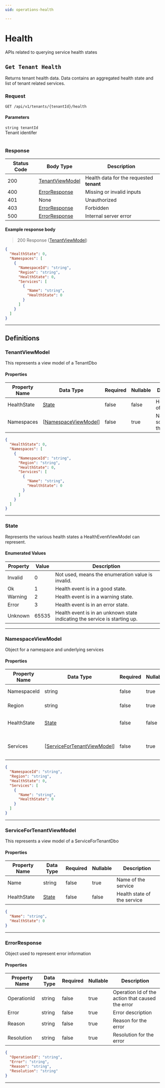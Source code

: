 ```yaml
---
uid: operations-health

---
```


# Health
APIs related to querying service health states

## `Get Tenant Health`

<a id="opIdQuery_Get Tenant Health"></a>

Returns tenant health data. Data contains an aggregated health state and list of tenant related services.

<h3>Request</h3>

```text 
GET /api/v1/tenants/{tenantId}/health
```

<h4>Parameters</h4>

`string tenantId`
<br/>Tenant identifer<br/><br/>

<h3>Response</h3>

|Status Code|Body Type|Description|
|---|---|---|
|200|[TenantViewModel](#schematenantviewmodel)|Health data for the requested **tenant**|
|400|[ErrorResponse](#schemaerrorresponse)|Missing or invalid inputs|
|401|None|Unauthorized|
|403|[ErrorResponse](#schemaerrorresponse)|Forbidden|
|500|[ErrorResponse](#schemaerrorresponse)|Internal server error|

<h4>Example response body</h4>

> 200 Response ([TenantViewModel](#schematenantviewmodel))

```json
{
  "HealthState": 0,
  "Namespaces": [
    {
      "NamespaceId": "string",
      "Region": "string",
      "HealthState": 0,
      "Services": [
        {
          "Name": "string",
          "HealthState": 0
        }
      ]
    }
  ]
}
```

---
## Definitions

### TenantViewModel

<a id="schematenantviewmodel"></a>
<a id="schema_TenantViewModel"></a>
<a id="tocStenantviewmodel"></a>
<a id="tocstenantviewmodel"></a>

This represents a view model of a TenantDbo

<h4>Properties</h4>

|Property Name|Data Type|Required|Nullable|Description|
|---|---|---|---|---|
|HealthState|[State](#schemastate)|false|false|Health state of the tenant|
|Namespaces|[[NamespaceViewModel](#schemanamespaceviewmodel)]|false|true|Namespaces scoped to this tenant|

```json
{
  "HealthState": 0,
  "Namespaces": [
    {
      "NamespaceId": "string",
      "Region": "string",
      "HealthState": 0,
      "Services": [
        {
          "Name": "string",
          "HealthState": 0
        }
      ]
    }
  ]
}

```

---

### State

<a id="schemastate"></a>
<a id="schema_State"></a>
<a id="tocSstate"></a>
<a id="tocsstate"></a>

Represents the various health states a HealthEventViewModel can represent.

<h4>Enumerated Values</h4>

|Property|Value|Description|
|---|---|---|
|Invalid|0|Not used, means the enumeration value is invalid.|
|Ok|1|Health event is in a good state.|
|Warning|2|Health event is in a warning state.|
|Error|3|Health event is in an error state.|
|Unknown|65535|Health event is in an unknown state indicating the service is starting up.|

---

### NamespaceViewModel

<a id="schemanamespaceviewmodel"></a>
<a id="schema_NamespaceViewModel"></a>
<a id="tocSnamespaceviewmodel"></a>
<a id="tocsnamespaceviewmodel"></a>

Object for a namespace and underlying services

<h4>Properties</h4>

|Property Name|Data Type|Required|Nullable|Description|
|---|---|---|---|---|
|NamespaceId|string|false|true|Namespace identifier|
|Region|string|false|true|Namespace region|
|HealthState|[State](#schemastate)|false|false|Health state of the namespace|
|Services|[[ServiceForTenantViewModel](#schemaservicefortenantviewmodel)]|false|true|Services scoped to the namespace|

```json
{
  "NamespaceId": "string",
  "Region": "string",
  "HealthState": 0,
  "Services": [
    {
      "Name": "string",
      "HealthState": 0
    }
  ]
}

```

---

### ServiceForTenantViewModel

<a id="schemaservicefortenantviewmodel"></a>
<a id="schema_ServiceForTenantViewModel"></a>
<a id="tocSservicefortenantviewmodel"></a>
<a id="tocsservicefortenantviewmodel"></a>

This represents a view model of a ServiceForTenantDbo

<h4>Properties</h4>

|Property Name|Data Type|Required|Nullable|Description|
|---|---|---|---|---|
|Name|string|false|true|Name of the service|
|HealthState|[State](#schemastate)|false|false|Health state of the service|

```json
{
  "Name": "string",
  "HealthState": 0
}

```

---

### ErrorResponse

<a id="schemaerrorresponse"></a>
<a id="schema_ErrorResponse"></a>
<a id="tocSerrorresponse"></a>
<a id="tocserrorresponse"></a>

Object used to represent error information

<h4>Properties</h4>

|Property Name|Data Type|Required|Nullable|Description|
|---|---|---|---|---|
|OperationId|string|false|true|Operation Id of the action that caused the error|
|Error|string|false|true|Error description|
|Reason|string|false|true|Reason for the error|
|Resolution|string|false|true|Resolution for the error|

```json
{
  "OperationId": "string",
  "Error": "string",
  "Reason": "string",
  "Resolution": "string"
}

```

---

